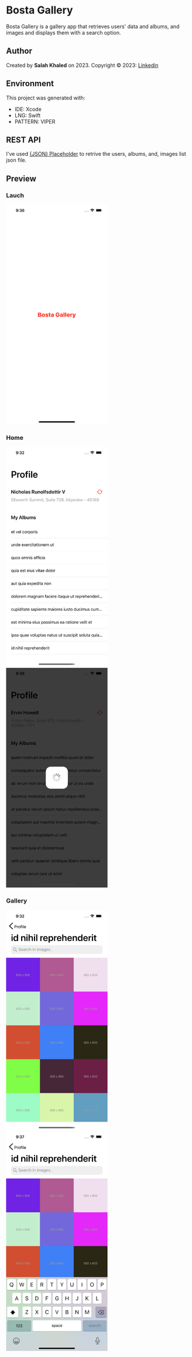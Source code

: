 # Bosta Gallery
Bosta Gallery is a gallery app that retrieves users' data and albums, and images and displays them with a search option.

## Author
Created by **Salah Khaled** on 2023. Copyright © 2023: [Linkedin](Https://www.linkedin.com/in/sala7khaled/)

## Environment
This project was generated with:
* IDE: Xcode
* LNG: Swift
* PATTERN: VIPER

## REST API
I've used [{JSON} Placeholder](https://jsonplaceholder.typicode.com/) to retrive the users, albums, and, images list json file.

## Preview

### Lauch
<img src="/Assets/1.png" alt="Demo" height="600px"/>

### Home
<img src="/Assets/2.png" alt="Demo" height="600px"/> &nbsp; &nbsp; <img src="/Assets/3.png" alt="Demo" height="600px"/>

### Gallery
<img src="/Assets/4.png" alt="Demo" height="600px"/> &nbsp; &nbsp; <img src="/Assets/5.png" alt="Demo" height="600px"/>

